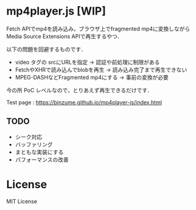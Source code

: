 # mp4player.js [WIP]

Fetch APIでmp4を読み込み，ブラウザ上でfragmented mp4に変換しながら Media Source Extensions APIで再生するやつ．

以下の問題を回避するものです．

- video タグの srcにURLを指定 → 認証や前処理に制限がある
- FetchやXHRで読み込んでblobを再生 → 読み込み完了まで再生できない
- MPEG-DASHなどFragmented mp4にする → 事前の変換が必要

今の所 PoC レベルなので，とりあえず再生できるだけです．

Test page : https://binzume.github.io/mp4player-js/index.html

## TODO

- シーク対応
- バッファリング
- まともな実装にする
- パフォーマンスの改善

# License

MIT License
